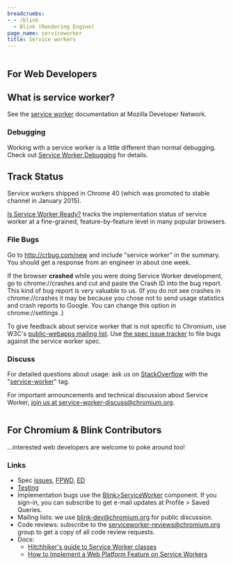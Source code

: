 ```yaml
---
breadcrumbs:
- - /blink
  - Blink (Rendering Engine)
page_name: serviceworker
title: Service workers
---
```


<div class="two-column-container">
<div class="column">

## For Web Developers

## What is service worker?

See the [service
worker](https://developer.mozilla.org/en-US/docs/Web/API/Service_Worker_API)
documentation at Mozilla Developer Network.

### Debugging

Working with a service worker is a little different than normal debugging. Check
out [Service Worker Debugging](/blink/serviceworker/service-worker-faq) for
details.

## Track Status

Service workers shipped in Chrome 40 (which was promoted to stable channel in
January 2015).

[Is Service Worker
Ready?](https://jakearchibald.github.io/isserviceworkerready/) tracks the
implementation status of service worker at a fine-grained, feature-by-feature
level in many popular browsers.

### File Bugs

Go to <http://crbug.com/new> and include "service worker" in the summary. You
should get a response from an engineer in about one week.

If the browser **crashed** while you were doing Service Worker development, go
to chrome://crashes and cut and paste the Crash ID into the bug report. This
kind of bug report is very valuable to us. (If you do not see crashes in
chrome://crashes it may be because you chose not to send usage statistics and
crash reports to Google. You can change this option in chrome://settings .)

To give feedback about service worker that is not specific to Chromium, use
W3C's [public-webapps mailing
list](http://lists.w3.org/Archives/Public/public-webapps/). Use [the spec issue
tracker](https://github.com/slightlyoff/ServiceWorker) to file bugs against the
service worker spec.

### Discuss

For detailed questions about usage: ask us on
[StackOverflow](http://stackoverflow.com) with the
"[service-worker](http://stackoverflow.com/questions/tagged/service-worker)"
tag.

For important announcements and technical discussion about Service Worker, [join
us at
service-worker-discuss@chromium.org](https://groups.google.com/a/chromium.org/forum/#!forum/service-worker-discuss).

</div>
<div class="column">

## For Chromium & Blink Contributors

...interested web developers are welcome to poke around too!

### Links

*   Spec [issues](https://github.com/slightlyoff/ServiceWorker),
            [FPWD](http://www.w3.org/TR/2014/WD-service-workers-20140508/),
            [ED](https://slightlyoff.github.io/ServiceWorker/spec/service_worker/)
*   [Testing](/blink/serviceworker/testing)
*   Implementation bugs use the
            [Blink&gt;ServiceWorker](https://bugs.chromium.org/p/chromium/issues/list?q=component:Blink%3EServiceWorker)
            component. If you sign-in, you can subscribe to get e-mail updates
            at Profile &gt; Saved Queries.
*   Mailing lists: we use
            [blink-dev@chromium.org](https://groups.google.com/a/chromium.org/forum/#!forum/blink-dev)
            for public discussion.
*   Code reviews: subscribe to the
            [serviceworker-reviews@chromium.org](https://groups.google.com/a/chromium.org/forum/#!forum/serviceworker-reviews)
            group to get a copy of all code review requests.
*   Docs:
    *   [Hitchhiker's guide to Service Worker
                classes](https://docs.google.com/a/chromium.org/document/d/1DoueYsm-UOvqDyqIPd9aGAWWQ1XZKX89CsJXDF7j_2Q/edit)
    *   [How to Implement a Web Platform Feature on Service
                Workers](https://docs.google.com/document/d/1cBZay5IbPHFLtDpFPu7q9XevtydiuTKbqXKIFaBZDJQ/edit?usp=sharing)

</div>
</div>